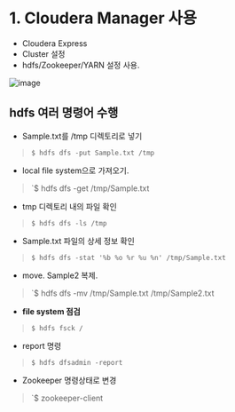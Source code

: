 # 1. Cloudera Manager 사용

- Cloudera Express
- Cluster 설정
- hdfs/Zookeeper/YARN 설정 사용.

![image](https://user-images.githubusercontent.com/43158502/127442093-f847d033-86d4-4e50-9bbd-5de6c0c43596.png)

## hdfs 여러 명령어 수행

- Sample.txt를 /tmp 디렉토리로 넣기
> `$ hdfs dfs -put Sample.txt /tmp`

- local file system으로 가져오기.
> `$ hdfs dfs -get /tmp/Sample.txt

- tmp 디렉토리 내의 파일 확인
> `$ hdfs dfs -ls /tmp`

- Sample.txt 파일의 상세 정보 확인
> `$ hdfs dfs -stat '%b %o %r %u %n' /tmp/Sample.txt`

- move. Sample2 복제.
> `$ hdfs dfs -mv /tmp/Sample.txt /tmp/Sample2.txt

- **file system 점검**
> `$ hdfs fsck /`

- report 명령
> `$ hdfs dfsadmin -report`

- Zookeeper 명령상태로 변경
> `$ zookeeper-client
